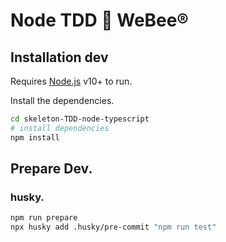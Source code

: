 # Node TDD :honeybee: WeBee®

## Installation dev

Requires [Node.js](https://nodejs.org/) v10+ to run.

Install the dependencies.
```sh
cd skeleton-TDD-node-typescript
# install dependencies
npm install
```

## Prepare Dev.
### husky.

```sh
npm run prepare
npx husky add .husky/pre-commit "npm run test"
```